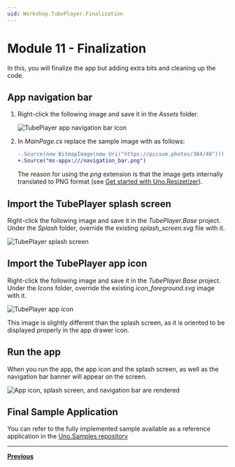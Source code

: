```yaml
---
uid: Workshop.TubePlayer.Finalization
---
```


# Module 11 - Finalization

In this, you will finalize the app but adding extra bits and cleaning up the code.

## App navigation bar

1. Right-click the following image and save it in the  *Assets* folder.

    ![TubePlayer app navigation bar icon](navigation_bar.svg)

1. In *MainPage.cs* replace the sample image with as follows:

    ```diff
    -.Source(new BitmapImage(new Uri("https://picsum.photos/384/40")))
    +.Source("ms-appx:///navigation_bar.png")
    ```

    The reason for using the *png* extension is that the image gets internally translated to PNG format (see [Get started with Uno.Resizetizer](xref:Uno.Resizetizer.GettingStarted#how-it-works)).

## Import the TubePlayer splash screen

Right-click the following image and save it in the *TubePlayer.Base* project. Under the *Splash* folder, override the existing *splash_screen.svg* file with it.

![TubePlayer splash screen](splash_screen.svg)

## Import the TubePlayer app icon

Right-click the following image and save it in the *TubePlayer.Base* project. Under the *Icons* folder, override the existing *icon_foreground.svg* image with it.

![TubePlayer app icon](icon_foreground.svg)

This image is slightly different than the splash screen, as it is oriented to be displayed properly in the app drawer icon.

## Run the app

When you run the app, the app icon and the splash screen, as well as the navigation bar banner will appear on the screen.

![App icon, splash screen, and navigation bar are rendered](ui-output.gif)

## Final Sample Application

You can refer to the fully implemented sample available as a reference application in the [Uno.Samples repository](https://aka.platform.uno/tubeplayer-sampleapp)

---

**[Previous](xref:Workshop.TubePlayer.MediaPlayer "Add a media player")**
